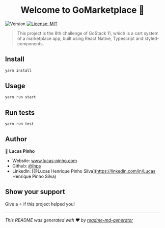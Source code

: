 <h1 align="center">Welcome to GoMarketplace 👋</h1>
<p>
  <img alt="Version" src="https://img.shields.io/badge/version-0.0.1-blue.svg?cacheSeconds=2592000" />
  <a href="#" target="_blank">
    <img alt="License: MIT" src="https://img.shields.io/badge/License-MIT-yellow.svg" />
  </a>
</p>

> This project is the 8th challenge of GoStack 11, which is a cart system of a marketplace app, built using React Native, Typescript and styled-components. 

## Install

```sh
yarn install
```

## Usage

```sh
yarn run start
```

## Run tests

```sh
yarn run test
```

## Author

👤 **Lucas Pinho**

* Website: www.lucas-pinho.com
* Github: [@lhps](https://github.com/lhps)
* LinkedIn: [@Lucas Henrique Pinho Silva](https://linkedin.com/in/Lucas Henrique Pinho Silva)

## Show your support

Give a ⭐️ if this project helped you!

***
_This README was generated with ❤️ by [readme-md-generator](https://github.com/kefranabg/readme-md-generator)_